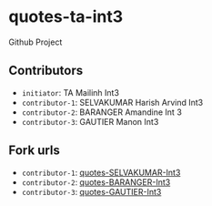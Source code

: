 # quotes-ta-int3
Github Project

## Contributors
- `initiator`: TA Mailinh Int3
- `contributor-1`: SELVAKUMAR Harish Arvind Int3
- `contributor-2`: BARANGER Amandine Int 3 
- `contributor-3`: GAUTIER Manon Int3

## Fork urls
- `contributor-1`: [quotes-SELVAKUMAR-Int3](https://github.com/ROCKING-HARISH/quotes-sha-int3)
- `contributor-2`: [quotes-BARANGER-Int3](url-2)
- `contributor-3`: [quotes-GAUTIER-Int3](url-3)
